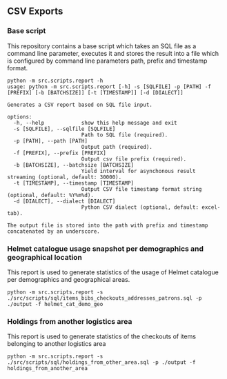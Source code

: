 ## CSV Exports

### Base script

This repository contains a base script which takes an SQL file as a command line parameter, executes it and stores the result into a file which is configured by command line parameters path, prefix and timestamp format.

```
python -m src.scripts.report -h
usage: python -m src.scripts.report [-h] -s [SQLFILE] -p [PATH] -f [PREFIX] [-b [BATCHSIZE]] [-t [TIMESTAMP]] [-d [DIALECT]]

Generates a CSV report based on SQL file input.

options:
  -h, --help            show this help message and exit
  -s [SQLFILE], --sqlfile [SQLFILE]
                        Path to SQL file (required).
  -p [PATH], --path [PATH]
                        Output path (required).
  -f [PREFIX], --prefix [PREFIX]
                        Output csv file prefix (required).
  -b [BATCHSIZE], --batchsize [BATCHSIZE]
                        Yield interval for asynchonous result streaming (optional, default: 30000).
  -t [TIMESTAMP], --timestamp [TIMESTAMP]
                        Output CSV file timestamp format string (optional, default: %Y%m%d).
  -d [DIALECT], --dialect [DIALECT]
                        Python CSV dialect (optional, default: excel-tab).

The output file is stored into the path with prefix and timestamp concatenated by an underscore.
```

### Helmet catalogue usage snapshot per demographics and geographical location

This report is used to generate statistics of the usage of Helmet catalogue per demographics and geographical areas.

```
python -m src.scripts.report -s ./src/scripts/sql/items_bibs_checkouts_addresses_patrons.sql -p ./output -f helmet_cat_demo_geo
```

### Holdings from another logistics area

This report is used to generate statistics of the checkouts of items belonging to another logistics area

```
python -m src.scripts.report -s ./src/scripts/sql/holdings_from_other_area.sql -p ./output -f holdings_from_another_area
```
